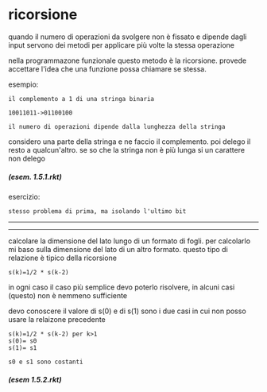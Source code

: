 # ricorsione

quando il numero di operazioni da svolgere non è fissato e dipende dagli input servono
dei metodi per applicare più volte la stessa operazione

nella programmazone funzionale questo metodo è la ricorsione.
provede accettare l'idea che una funzione possa chiamare se stessa.

esempio:

    il complemento a 1 di una stringa binaria

    10011011->01100100

    il numero di operazioni dipende dalla lunghezza della stringa

considero una parte della stringa e ne faccio il complemento. poi delego il resto a qualcun'altro.
se so che la stringa non è più lunga si un carattere non delego

##### (esem. 1.5.1.rkt)

esercizio: 

    stesso problema di prima, ma isolando l'ultimo bit

---
---

calcolare la dimensione del lato lungo di un formato di fogli.
per calcolarlo mi baso sulla dimensione del lato di un altro formato.
questo tipo di relazione è tipico della ricorsione

```
s(k)=1/2 * s(k-2)
```
in ogni caso il caso più semplice devo poterlo risolvere, in alcuni casi (questo) non è nemmeno sufficiente

devo conoscere il valore di s(0) e di s(1)
sono i due casi in cui non posso usare la relaizone precedente

```
s(k)=1/2 * s(k-2) per k>1
s(0)= s0
s(1)= s1

s0 e s1 sono costanti
```
##### (esem 1.5.2.rkt)